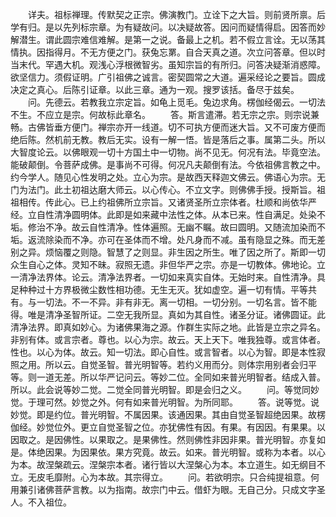 <!-- { "loadSidebar": true } -->
　　详夫。祖标禅理。传默契之正宗。佛演教门。立诠下之大旨。则前贤所禀。后学有归。是以先列标宗章。为有疑故问。以决疑故答。因问而疑情得启。因答而妙解潜生。谓此圆宗难信难解。是第一之说。备最上之机。若不假立言诠。无以荡其情执。因指得月。不无方便之门。获兔忘罤。自合天真之道。次立问答章。但以时当末代。罕遇大机。观浅心浮根微智劣。虽知宗旨的有所归。问答决疑渐消惑障。欲坚信力。须假证明。广引祖佛之诚言。密契圆常之大道。遍采经论之要旨。圆成决定之真心。后陈引证章。以此三章。通为一观。搜罗该括。备尽于兹矣。
　　问。先德云。若教我立宗定旨。如龟上觅毛。兔边求角。楞伽经偈云。一切法不生。不应立是宗。何故标此章名。
　　答。斯言遣滞。若无宗之宗。则宗说兼畅。古佛皆垂方便门。禅宗亦开一线道。切不可执方便而迷大旨。又不可废方便而绝后陈。然机前无教。教后无实。设有一解一悟。皆是落后之事。属第二头。所以大智度论云。以佛眼观一切十方国土中一切物。尚不见无。何况有法。毕竟空法。能破颠倒。令菩萨成佛。是事尚不可得。何况凡夫颠倒有法。今依祖佛言教之中。约今学人。随见心性发明之处。立心为宗。是故西天释迦文佛云。佛语心为宗。无门为法门。此土初祖达磨大师云。以心传心。不立文字。则佛佛手授。授斯旨。祖祖相传。传此心。已上约祖佛所立宗旨。又诸贤圣所立宗体者。杜顺和尚依华严经。立自性清净圆明体。此即是如来藏中法性之体。从本已来。性自满足。处染不垢。修治不净。故云自性清净。性体遍照。无幽不瞩。故曰圆明。又随流加染而不垢。返流除染而不净。亦可在圣体而不增。处凡身而不减。虽有隐显之殊。而无差别之异。烦恼覆之则隐。智慧了之则显。非生因之所生。唯了因之所了。斯即一切众生自心之体。灵知不昧。寂照无遗。非但华严之宗。亦是一切教体。佛地论。立一清净法界体。论云。清净法界者。一切如来真实自体。无始时来。自性清净。具足种种过十方界极微尘数性相功德。无生无灭。犹如虚空。遍一切有情。平等共有。与一切法。不一不异。非有非无。离一切相。一切分别。一切名言。皆不能得。唯是清净圣智所证。二空无我所显。真如为其自性。诸圣分证。诸佛圆证。此清净法界。即真如妙心。为诸佛果海之源。作群生实际之地。此皆是立宗之异名。非别有体。或言宗者。尊也。以心为宗。故云。天上天下。唯我独尊。或言体者。性也。以心为体。故云。知一切法。即心自性。或言智者。以心为智。即是本性寂照之用。所以云。自觉圣智。普光明智等。若约义用而分。则体宗用别者会归平等。则一道无差。所以华严记问云。等妙二位。全同如来普光明智者。结成入普。所以。此会说等妙二觉。二觉全同普光明智。即是会归之义。
　　问。等觉同妙觉。于理可然。妙觉之外。何有如来普光明智。为所同耶。
　　答。说等觉。说妙觉。即是约位。普光明智。不属因果。该通因果。其由自觉圣智超绝因果。故楞伽经。妙觉位外。更立自觉圣智之位。亦犹佛性有因。有果。有因因。有果果。以因取之。是因佛性。以果取之。是果佛性。然则佛性非因非果。普光明智。亦复如是。体绝因果。为因果依。果方究竟。故云。如来。普光明智。或称为本者。以心为本。故涅槃疏云。涅槃宗本者。诸行皆以大涅槃心为本。本立道生。如无纲目不立。无皮毛靡附。心为本故。其宗得立。
　　问。若欲明宗。只合纯提祖意。何用兼引诸佛菩萨言教。以为指南。故宗门中云。借虾为眼。无自己分。只成文字圣人。不入祖位。
